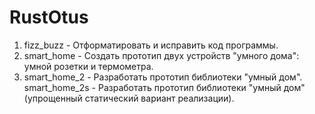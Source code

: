 # RustOtus

1. fizz_buzz - Отформатировать и исправить код программы.
2. smart_home - Создать прототип двух устройств "умного дома": умной розетки и термометра.
3. smart_home_2 - Разработать прототип библиотеки "умный дом".
   smart_home_2s - Разработать прототип библиотеки "умный дом" (упрощенный статический вариант реализации).